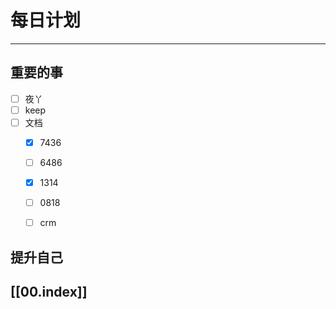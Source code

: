 
# 每日计划
---
## 重要的事

- [ ]    夜丫
- [ ]   keep
- [ ]  文档
     - [x] 7436
     - [ ] 6486
     - [x] 1314
     - [ ] 0818
     - [ ] crm



## 提升自己

  



## [[00.index]]










